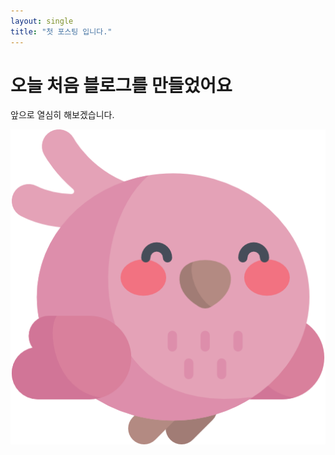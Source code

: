 ```yaml
---
layout: single
title: "첫 포스팅 입니다."
---
```

# 오늘 처음 블로그를 만들었어요

앞으로 열심히 해보겠습니다.

![bird](../images/2025-02-12-first/bird.png)

